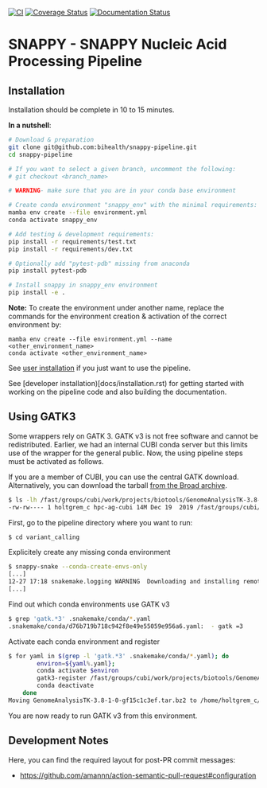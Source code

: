[![CI](https://github.com/bihealth/snappy-pipeline/workflows/CI/badge.svg?branch=main)](https://github.com/bihealth/snappy-pipeline/actions/workflows/main.yml)
[![Coverage Status](https://coveralls.io/repos/github/bihealth/snappy-pipeline/badge.svg?branch=master)](https://coveralls.io/github/bihealth/snappy-pipeline?branch=master)
[![Documentation Status](https://readthedocs.org/projects/snappy-pipeline/badge/?version=latest)](https://snappy-pipeline.readthedocs.io/en/latest/?badge=latest)

# SNAPPY - SNAPPY Nucleic Acid Processing Pipeline

## Installation

Installation should be complete in 10 to 15 minutes.

**In a nutshell**:

```bash
# Download & preparation
git clone git@github.com:bihealth/snappy-pipeline.git
cd snappy-pipeline

# If you want to select a given branch, uncomment the following:
# git checkout <branch_name>

# WARNING- make sure that you are in your conda base environment

# Create conda environment "snappy_env" with the minimal requirements:
mamba env create --file environment.yml
conda activate snappy_env

# Add testing & development requirements:
pip install -r requirements/test.txt
pip install -r requirements/dev.txt

# Optionally add "pytest-pdb" missing from anaconda
pip install pytest-pdb

# Install snappy in snappy_env environment
pip install -e .
```

**Note:** To create the environment under another name, replace the commands for the environment creation & activation of the correct environment by:

```
mamba env create --file environment.yml --name <other_environment_name>
conda activate <other_environment_name>
```


See [user installation](docs/quickstart.rst) if you just want to use the pipeline.

See [developer installation)[docs/installation.rst) for getting started with working on the pipeline code and also building the documentation.

## Using GATK3

Some wrappers rely on GATK 3.
GATK v3 is not free software and cannot be redistributed.
Earlier, we had an internal CUBI conda server but this limits use of the wrapper for the general public.
Now, the using pipeline steps must be activated as follows.

If you are a member of CUBI, you can use the central GATK download.
Alternatively, you can download the tarball [from the Broad archive](https://storage.googleapis.com/gatk-software/package-archive/gatk/GenomeAnalysisTK-3.8-1-0-gf15c1c3ef.tar.bz2).

```bash
$ ls -lh /fast/groups/cubi/work/projects/biotools/GenomeAnalysisTK-3.8-1-0-gf15c1c3ef.tar.bz2
-rw-rw---- 1 holtgrem_c hpc-ag-cubi 14M Dec 19  2019 /fast/groups/cubi/work/projects/biotools/GenomeAnalysisTK-3.8-1-0-gf15c1c3ef.tar.bz2
```

First, go to the pipeline directory where you want to run:

```bash
$ cd variant_calling
```

Explicitely create any missing conda environment

```bash
$ snappy-snake --conda-create-envs-only
[...]
12-27 17:18 snakemake.logging WARNING  Downloading and installing remote packages.
[...]
```

Find out which conda environments use GATK v3

```bash
$ grep 'gatk.*3' .snakemake/conda/*.yaml
.snakemake/conda/d76b719b718c942f8e49e55059e956a6.yaml:  - gatk =3
```

Activate each conda environment and register

```bash
$ for yaml in $(grep -l 'gatk.*3' .snakemake/conda/*.yaml); do
        environ=${yaml%.yaml};
        conda activate $environ
        gatk3-register /fast/groups/cubi/work/projects/biotools/GenomeAnalysisTK-3.8-1-0-gf15c1c3ef.tar.bz2
        conda deactivate
    done
Moving GenomeAnalysisTK-3.8-1-0-gf15c1c3ef.tar.bz2 to /home/holtgrem_c/miniconda3/envs/gatk3/opt/gatk-3.8
```

You are now ready to run GATK v3 from this environment.

## Development Notes

Here, you can find the required layout for post-PR commit messages:

- https://github.com/amannn/action-semantic-pull-request#configuration
